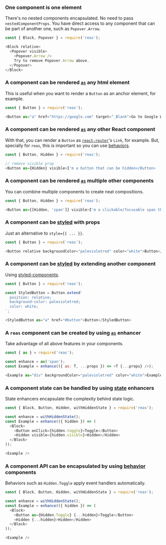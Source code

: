 ### One component is one element
There's no nested components encapsulated. No need to pass `nestedComponentProps`. You have direct access to any component that can be part of another one, such as `Popover.Arrow`.
```js { "showCode": true, "size": "80px" }
const { Block, Popover } = require('reas');

<Block relative>
  <Popover visible>
    <Popover.Arrow />
    Try to remove Popover.Arrow above.
  </Popover>
</Block>
```

### A component can be rendered [`as`](#as) any html element
This is useful when you want to render a `Button` as an anchor element, for example.
```js
const { Button } = require('reas');

<Button as="a" href="https://google.com" target="_Blank">Go to Google Website</Button>
```

### A component can be rendered [`as`](#as) any other React component
With that, you can render a `Button` as [`react-router`](https://reacttraining.com/react-router/)'s `Link`, for example. But, specially for `reas`, this is important so you can use [behaviors](#behaviors).
```js
const { Button, Hidden } = require('reas');

// remove visible prop
<Button as={Hidden} visible>I'm a button that can be hidden</Button>
```

### A component can be rendered [`as`](#as) multiple other components
You can combine multiple components to create neat compositions.
```js
const { Button, Hidden } = require('reas');

<Button as={[Hidden, 'span']} visible>I'm a clickable/focusable span that can be hidden</Button>
```

### A component can be [styled](#styling) with props
Just an alternative to `style={{ ... }}`.
```js
const { Button } = require('reas');

<Button relative backgroundColor="palevioletred" color="white">Button</Button>
```

### A component can be [styled](#styling) by extending another component
Using [styled-components](https://www.styled-components.com/).
```js
const { Button } = require('reas');

const StyledButton = Button.extend`
  position: relative;
  background-color: palevioletred;
  color: white;
`;

<StyledButton as="a" href="#button">Button</StyledButton>
```

### A `reas` component can be created by using [`as`](#as) enhancer
Take advantage of all above features in your components.
```js
const { as } = require('reas');

const enhance = as('span');
const Example = enhance(({ as: T, ...props }) => <T {...props} />);

<Example as="div" backgroundColor="palevioletred" color="white">Example</Example>
```

### A component state can be handled by using [state](#state) enhancers
State enhancers encapsulate the complexity behind state logic.
```js
const { Block, Button, Hidden, withHiddenState } = require('reas');

const enhance = withHiddenState();
const Example = enhance(({ hidden }) => (
  <Block>
    <Button onClick={hidden.toggle}>Toggle</Button>
    <Hidden visible={hidden.visible}>Hidden</Hidden>
  </Block>
));

<Example />
```

### A component API can be encapsulated by using [behavior](#behaviors) components
Behaviors such as `Hidden.Toggle` apply event handlers automatically.
```js
const { Block, Button, Hidden, withHiddenState } = require('reas');

const enhance = withHiddenState();
const Example = enhance(({ hidden }) => (
  <Block>
    <Button as={Hidden.Toggle} {...hidden}>Toggle</Button>
    <Hidden {...hidden}>Hidden</Hidden>
  </Block>
));

<Example />
```

